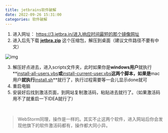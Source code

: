 ```yaml
---
title: jetbrains软件破解
date: 2022-09-26 15:31:00
categories: 软件破解
---
```




1. 进入网址： https://3.jetbra.in/进入响应时间最短的那个镜像网址
	<!--more-->
2. 进入后先下载	**[jetbra.zip](http://jetbra.zip/)** 这个压缩包，解压到桌面（建议文件路径不要有中文）

![img](https://xingqiu-tuchuang-1256524210.cos.ap-shanghai.myqcloud.com/4868/imgFo_TFLB8icu0euTOYmpxxURU9n-F)

3. 解压好点进去，进入scripts文件夹，此时如果你是**windows用户**就执行**[install-all-users.vbs](http://install-all-users.vbs/)**或**[install-current-user.vbs](http://install-current-user.vbs/)**这两个脚本，如果是**mac用户**就执行**[install.sh](http://install.sh/)**就行了，执行过程需要等一会儿显示done就可
4. 重启电脑
5. 安装好后找到激活页面，到网站复制激活码，粘贴进去就行了。（如果激活码用不了就重启一下IDEA就行了）

​	

> WebStorm同理，操作是一样的。其实不止这两个软件，进入网站后你会发现他旗下的软件激活码都有，操作都大同小异。
